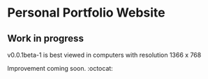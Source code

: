 # Personal Portfolio Website
## Work in progress

v0.0.1beta-1 is best viewed in computers with resolution 1366 x 768

Improvement coming soon. :octocat:
